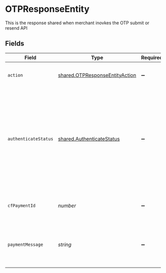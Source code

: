 # OTPResponseEntity

This is the response shared when merchant inovkes the OTP submit or resend API


## Fields

| Field                                                                                                                                                                         | Type                                                                                                                                                                          | Required                                                                                                                                                                      | Description                                                                                                                                                                   |
| ----------------------------------------------------------------------------------------------------------------------------------------------------------------------------- | ----------------------------------------------------------------------------------------------------------------------------------------------------------------------------- | ----------------------------------------------------------------------------------------------------------------------------------------------------------------------------- | ----------------------------------------------------------------------------------------------------------------------------------------------------------------------------- |
| `action`                                                                                                                                                                      | [shared.OTPResponseEntityAction](../../../sdk/models/shared/otpresponseentityaction.md)                                                                                       | :heavy_minus_sign:                                                                                                                                                            | The action that was invoked for this request.                                                                                                                                 |
| `authenticateStatus`                                                                                                                                                          | [shared.AuthenticateStatus](../../../sdk/models/shared/authenticatestatus.md)                                                                                                 | :heavy_minus_sign:                                                                                                                                                            | Status of the is action. Will be either failed or successful. If the action is successful, you should still call the authorization status to verify the final payment status. |
| `cfPaymentId`                                                                                                                                                                 | *number*                                                                                                                                                                      | :heavy_minus_sign:                                                                                                                                                            | The payment id for which this request was sent                                                                                                                                |
| `paymentMessage`                                                                                                                                                              | *string*                                                                                                                                                                      | :heavy_minus_sign:                                                                                                                                                            | Human readable message which describes the status in more detail                                                                                                              |